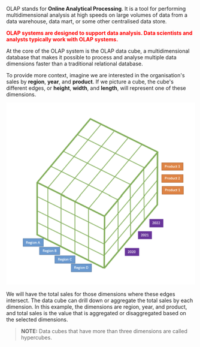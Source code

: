 
OLAP stands for **Online Analytical Processing**. It is a tool for performing multidimensional analysis at high speeds on large volumes of data from a data warehouse, data mart, or some other centralised data store.

<span style="color:red;font-weight:bold;">OLAP systems are designed to support data analysis. Data scientists and analysts typically work with OLAP systems.</span>

At the core of the OLAP system is the OLAP data cube, a multidimensional database that makes it possible to process and analyse multiple data dimensions faster than a traditional relational database.

To provide more context, imagine we are interested in the organisation's sales by **region**, **year**, and **product**. If we picture a cube, the cube's different edges, or **height**, **width**, and **length**, will represent one of these dimensions. 

![olap-data-cube](olap-system-cube.png)


We will have the total sales for those dimensions where these edges intersect. The data cube can drill down or aggregate the total sales by each dimension. In this example, the dimensions are region, year, and product, and total sales is the value that is aggregated or disaggregated based on the selected dimensions. 

> **NOTE:** Data cubes that have more than three dimensions are called hypercubes. 

